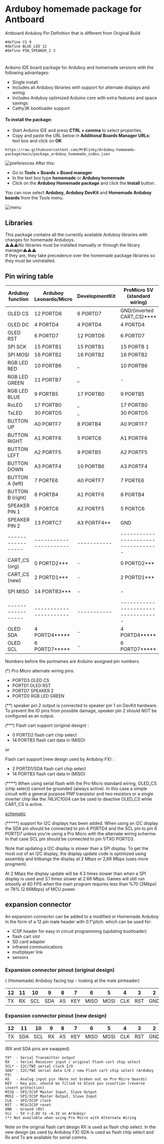 # Arduboy homemade package for Antboard
Antboard Arduboy Pin Definition  that is different from Original Build

```
#define CS 9
#define BLUE_LED 12
#define PIN_SPEAKER_2 3
```

#
Arduino IDE board package for Arduboy and homemade versions with the following advantages:
* Single install
* Includes all Arduboy libraries with support for alternate displays and wiring
* Includes Arduboy optimized Arduino core with extra features and space savings
* Cathy3K bootloader support

#### To install the package:
* Start Arduino IDE and press **CTRL + comma** to select properties.
* Copy and paste the URL below in **Additional Boards Manager URLs:** text box and click on **OK**
```
https://raw.githubusercontent.com/MrBlinky/Arduboy-homemade-package/main/package_arduboy_homemade_index.json
```
![preferences](https://raw.githubusercontent.com/MrBlinky/Arduboy-homemade-package/main/images/preferences.png)
After this:
* Go to **Tools > Boards > Board manager**
* In the text box type **homemade** or **Arduboy homemade**
* Click on the **Arduboy Homemade package** and click the **Install** button.

You can now select **Arduboy, Arduboy DevKit** and **Homemade Arduboy boards** from the Tools menu.

![menu](https://raw.githubusercontent.com/MrBlinky/Arduboy-homemade-package/main/images/menu.gif)

## Libraries

This package contains all the currently available Arduboy libraries with changes for homemade Arduboys.<br>
⚠️⚠️⚠️No libraries must be installed manually or through the library manager⚠️⚠️⚠️<br>
If they are, they take precedence over the homemade package libraries so they must be uninstalled.

## Pin wiring table

| Arduboy function | Arduboy <BR>Leonardo/Micro |   DevelopmentKit    | ProMicro 5V <br>(standard wiring) | ProMicro 5V <br>(alternate wiring) |
| ---------------- | ---------------------- | ----------- | ---------------------------------- | --------------------------------- |
| OLED CS          | 12 PORTD6              |  6 PORTD7   |    GND/(inverted CART_CS)****      |  1/TXO PORTD3*                    |
| OLED DC          |  4 PORTD4              |  4 PORTD4   |  4 PORTD4                          |  4 PORTD4                         |
| OLED RST         |  6 PORTD7              | 12 PORTD6   |  6 PORTD7                          |  2 PORTD1*                        |
| SPI SCK          | 15 PORTB1              | 15 PORTB1   | 15 PORTB                   1       | 15 PORTB1                         |
| SPI MOSI         | 16 PORTB2              | 16 PORTB2   | 16 PORTB2                          | 16 PORTB2                         |
| RGB LED RED      | 10 PORTB6              |    _        | 10 PORTB6                          | 10 PORTB6                         |
| RGB LED GREEN    | 11 PORTB7              |    _        |    -                               |  3 PORTD0*                        |
| RGB LED BLUE     |  9 PORTB5              | 17 PORTB0   |  9 PORTB5                          |  9 PORTB5                         |
| RxLED            | 17 PORTB0              |    _        | 17 PORTB0                          | 17 PORTB0                         |
| TxLED            | 30 PORTD5              |    _        | 30 PORTD5                          | 30 PORTD5                         |
| BUTTON UP        | A0 PORTF7              |  8 PORTB4   | A0 PORTF7                          | A0 PORTF7                         |
| BUTTON RIGHT     | A1 PORTF6              |  5 PORTC6   | A1 PORTF6                          | A1 PORTF6                         |
| BUTTON LEFT      | A2 PORTF5              |  9 PORTB5   | A2 PORTF5                          | A2 PORTF5                         |
| BUTTON DOWN      | A3 PORTF4              | 10 PORTB6   | A3 PORTF4                          | A3 PORTF4                         |
| BUTTON A (left)  |  7 PORTE6              | A0 PORTF7   |  7 PORTE6                          |  7 PORTE6                         |
| BUTTON B (right) |  8 PORTB4              | A1 PORTF6   |  8 PORTB4                          |  8 PORTB4                         |
| SPEAKER PIN 1    |  5 PORTC6              | A2 PORTF5   |  5 PORTC6                          |  5 PORTC6                         |
| SPEAKER PIN 2    | 13 PORTC7              | A3 PORTF4** |    GND                             |  6 PORTD7*                        |
|----------------- | ---------------------- | ----------- | ---------------------------------- | --------------------------------- |
| CART_CS (org)    |  0 PORTD2***           |    -        |    0 PORTD2***                     |  0 PORTD2***                      |
| CART_CS (new)    |  2 PORTD1***           |    -        |    2 PORTD1***                     |  -                                |
| SPI MISO         | 14 PORTB3***           |    -        |    -                               | 14 PORTB3***                      |
|----------------- | ---------------------- | ----------- | ---------------------------------- | --------------------------------- |
| OLED SDA         |  4 PORTD4*****         |    -        |  4 PORTD4*****                     |  4 PORTD4*****                    |
| OLED SCL         |  6 PORTD7*****         |    -        |  6 PORTD7*****                     |  1/TXO PORTD3*****                |
	
Numbers before the portnames are Arduino assigned pin numbers.

(*)
Pro Micro alternate wiring pins:
* PORTD3 OLED CS
* PORTD1 OLED RST
* PORTD7 SPEAKER 2
* PORTD0 RGB LED GREEN

(**)
speaker pin 2 output is connected to speaker pin 1 on DevKit hardware. To 
prevent the IO pins from possible damage, speaker pin 2 should *NOT* be
configured as an output.
	
(***)
Flash cart support (original design) :
* 0 PORTD2 flash cart chip select
* 14 PORTB3 flash cart data in (MISO)

or

Flash cart support (new design used by Arduboy FX) :
* 2 PORTD1/SDA flash cart chip select
* 14 PORTB3 flash cart data in (MISO)

(****)
When using serial flash with the Pro Micro standard wiring, OLED_CS (chip select) cannot be grounded (always active).
In this case a simple circuit with a general purpose PNP transistor and two resistors or a single inverter chip like the 74LVC1G04 can be used to deactive OLED_CS while CART_CS is active.

[schematic](https://github.com/MrBlinky/Arduboy-homemade-package/raw/main/images/transistor-cs-driver.png)

(*****)
support for I2C displays has been added. When using an I2C display the SDA pin should be connected to pin 4 PORTD4 and the SCL pin to pin 6 PORTD7 unless you're using a Pro Micro with the alternate wiring scherme. In that case SCL pin should be connected to pin 1/TXO PORTD3.

Note that updating a I2C display is slower than a SPI display. To get the most out of an I2C display, the display update code is optimized using assembly and bitbangs the display at 2 Mbps or 2,66 Mbps (uses more progmem).

At 2 Mbps the display update will be 4.3 times slower than when a SPI display is used and 3.1 times slower at 2.66 Mbps. Games will still run smootly at 60 FPS when the main program requires less than %70 (2Mbps) or 78% (2.66Mbps) of MCU power.

## expansion connector

An expansion connector can be added to a modified or Homemade Arduboy in the form of a 12 pin male header with 0.1"pitch. which can be used for: 
* ICSP header for easy in circuit programming (updating bootloader)
* flash cart slot
* SD card adapter
* infrared communications
* multiplayer link
* sensors

### Expansion connector pinout (original design)

( (Homemade) Arduboy facing top - looking at the male pinheader)

|  12 |  11 |  10 |  9  |  8  |  7  |  6  |  5  |  4  |  3  |  2  |  1  |
| --- | --- | --- | --- | --- | --- | --- | --- | --- | --- | --- | --- |
|  TX |  RX | SCL | SDA |  A5 | KEY | MISO| MOSI| CLK | RST | GND | Vcc |

### Expansion connector pinout (new design)

|  12 |  11 |  10 |  9  |  8  |  7  |  6  |  5  |  4  |  3  |  2  |  1  |
| --- | --- | --- | --- | --- | --- | --- | --- | --- | --- | --- | --- |
|  TX | SDA | SCL | RX  |  A5 | KEY | MISO| MOSI| CLK | RST | GND | Vcc |

(RX and SDA pins are swapped)

```text
TX*  - Serial Transmitter output
RX   - Serial Receiver input / original Flash cart chip select
SCL* - I2C/TWI serial clock I/O
SDA* - I2C/TWI serial data I/O / new Flash cart chip select (Arduboy FX)
A5   - Analog input pin (Note not broken out on Pro Micro boards)
KEY  - Key pin. should be filled to block pin insertion (reverse insert protection)
MISO - SPI/ICSP Master Input, Slave Output
MOSI - SPI/ICSP Master Output, Slave Input
CLK  - SPI/ICSP clock
RST  - MCU/ICSP reset
GND  - Ground (0V)
Vcc  - 5V (~3.0V to ~4.1V on Arduboy)
(*) Not available when using Pro Micro with Alternate Wiring
```
Note on the original flash cart design RX is used as flash chip select. In the new design (as used by Arduboy FX) SDA is used as flash chip select and Rx and Tx are available for serial comms.

